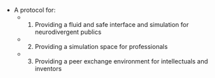 - A protocol for:
	 - 1. Providing a fluid and safe interface and simulation for neurodivergent publics

	 - 2. Providing a simulation space for professionals

	 - 3. Providing a peer exchange environment for intellectuals and inventors
